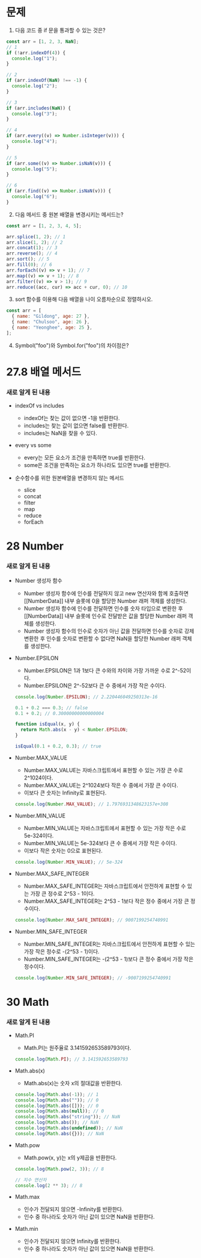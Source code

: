 # 문제

1. 다음 코드 중 if 문을 통과할 수 있는 것은?

```jsx
const arr = [1, 2, 3, NaN];
// 1
if (!arr.indexOf(4)) {
  console.log("1");
}

// 2
if (arr.indexOf(NaN) !== -1) {
  console.log("2");
}

// 3
if (arr.includes(NaN)) {
  console.log("3");
}

// 4
if (arr.every((v) => Number.isInteger(v))) {
  console.log("4");
}

// 5
if (arr.some((v) => Number.isNaN(v))) {
  console.log("5");
}

// 6
if (arr.find((v) => Number.isNaN(v))) {
  console.log("6");
}
```

2. 다음 메서드 중 원본 배열을 변경시키는 메서드는?

```jsx
const arr = [1, 2, 3, 4, 5];

arr.splice(1, 2); // 1
arr.slice(1, 2); // 2
arr.concat(1); // 3
arr.reverse(); // 4
arr.sort(); // 5
arr.fill(0); // 6
arr.forEach((v) => v + 1); // 7
arr.map((v) => v + 1); // 8
arr.filter((v) => v > 1); // 9
arr.reduce((acc, cur) => acc + cur, 0); // 10
```

3. sort 함수를 이용해 다음 배열을 나이 오름차순으로 정렬하시오.

```jsx
const arr = [
  { name: "Gildong", age: 27 },
  { name: "Chulsoo", age: 26 },
  { name: "Yeonghee", age: 25 },
];
```

4. Symbol("foo")와 Symbol.for("foo")의 차이점은?

# 27.8 배열 메서드

### 새로 알게 된 내용

- indexOf vs includes
  - indexOf는 찾는 값이 없으면 -1을 반환한다.
  - includes는 찾는 값이 없으면 false를 반환한다.
  - includes는 NaN을 찾을 수 있다.
- every vs some

  - every는 모든 요소가 조건을 만족하면 true를 반환한다.
  - some은 조건을 만족하는 요소가 하나라도 있으면 true를 반환한다.

- 순수함수를 위한 원본배열을 변경하지 않는 메서드
  - slice
  - concat
  - filter
  - map
  - reduce
  - forEach

# 28 Number

### 새로 알게 된 내용

- Number 생성자 함수

  - Number 생성자 함수에 인수를 전달하지 않고 new 연산자와 함께 호출하면 [\[NumberData]] 내부 슬롯에 0을 할당한 Number 래퍼 객체를 생성한다.
  - Number 생성자 함수에 인수를 전달하면 인수를 숫자 타입으로 변환한 후 [\[NumberData]] 내부 슬롯에 인수로 전달받은 값을 할당한 Number 래퍼 객체를 생성한다.
  - Number 생성자 함수의 인수로 숫자가 아닌 값을 전달하면 인수를 숫자로 강제 변환한 후 인수를 숫자로 변환할 수 없다면 NaN을 할당한 Number 래퍼 객체를 생성한다.

- Number.EPSILON

  - Number.EPSILON은 1과 1보다 큰 수와의 차이와 가장 가까운 수로 2^-52이다.
  - Number.EPSILON은 2^-52보다 큰 수 중에서 가장 작은 수이다.

  ```js
  console.log(Number.EPSILON); // 2.220446049250313e-16

  0.1 + 0.2 === 0.3; // false
  0.1 + 0.2; // 0.30000000000000004

  function isEqual(x, y) {
    return Math.abs(x - y) < Number.EPSILON;
  }

  isEqual(0.1 + 0.2, 0.3); // true
  ```

- Number.MAX_VALUE
  - Number.MAX_VALUE는 자바스크립트에서 표현할 수 있는 가장 큰 수로 2^1024이다.
  - Number.MAX_VALUE는 2^1024보다 작은 수 중에서 가장 큰 수이다.
  - 이보다 큰 숫자는 Infinity로 표현된다.
  ```js
  console.log(Number.MAX_VALUE); // 1.7976931348623157e+308
  ```
- Number.MIN_VALUE
  - Number.MIN_VALUE는 자바스크립트에서 표현할 수 있는 가장 작은 수로 5e-324이다.
  - Number.MIN_VALUE는 5e-324보다 큰 수 중에서 가장 작은 수이다.
  - 이보다 작은 숫자는 0으로 표현된다.
  ```js
  console.log(Number.MIN_VALUE); // 5e-324
  ```
- Number.MAX_SAFE_INTEGER
  - Number.MAX_SAFE_INTEGER는 자바스크립트에서 안전하게 표현할 수 있는 가장 큰 정수로 2^53 - 1이다.
  - Number.MAX_SAFE_INTEGER는 2^53 - 1보다 작은 정수 중에서 가장 큰 정수이다.
  ```js
  console.log(Number.MAX_SAFE_INTEGER); // 9007199254740991
  ```
- Number.MIN_SAFE_INTEGER
  - Number.MIN_SAFE_INTEGER는 자바스크립트에서 안전하게 표현할 수 있는 가장 작은 정수로 -(2^53 - 1)이다.
  - Number.MIN_SAFE_INTEGER는 -(2^53 - 1)보다 큰 정수 중에서 가장 작은 정수이다.
  ```js
  console.log(Number.MIN_SAFE_INTEGER); // -9007199254740991
  ```

# 30 Math

### 새로 알게 된 내용

- Math.PI
  - Math.PI는 원주율로 3.141592653589793이다.
  ```js
  console.log(Math.PI); // 3.141592653589793
  ```
- Math.abs(x)
  - Math.abs(x)는 숫자 x의 절대값을 반환한다.
  ```js
  console.log(Math.abs(-1)); // 1
  console.log(Math.abs("")); // 0
  console.log(Math.abs([])); // 0
  console.log(Math.abs(null)); // 0
  console.log(Math.abs("string")); // NaN
  console.log(Math.abs()); // NaN
  console.log(Math.abs(undefined)); // NaN
  console.log(Math.abs({})); // NaN
  ```
- Math.pow

  - Math.pow(x, y)는 x의 y제곱을 반환한다.

  ```js
  console.log(Math.pow(2, 3)); // 8

  // 지수 연산자
  console.log(2 ** 3); // 8
  ```

- Math.max

  - 인수가 전달되지 않으면 -Infinity를 반환한다.
  - 인수 중 하나라도 숫자가 아닌 값이 있으면 NaN을 반환한다.

- Math.min
  - 인수가 전달되지 않으면 Infinity를 반환한다.
  - 인수 중 하나라도 숫자가 아닌 값이 있으면 NaN을 반환한다.
